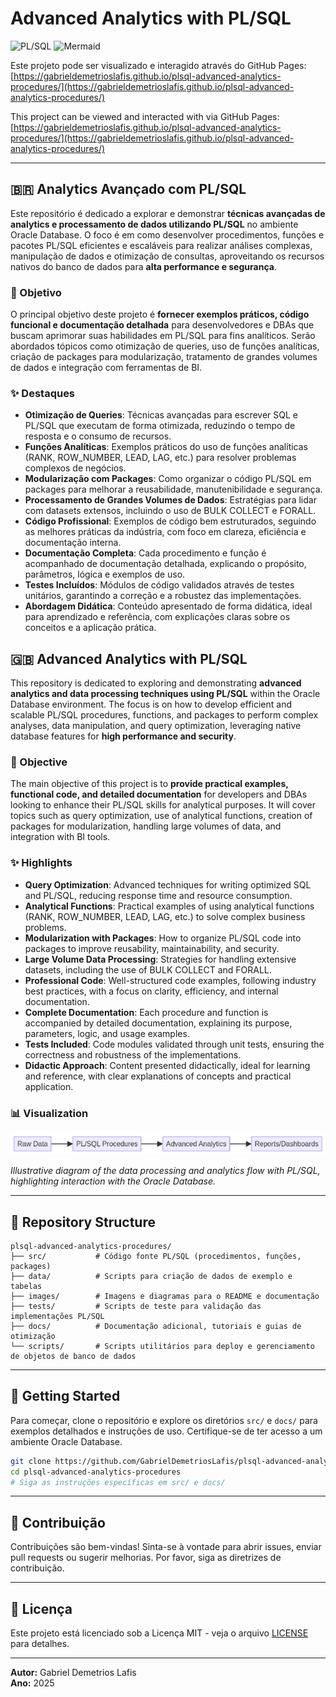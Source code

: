 # Advanced Analytics with PL/SQL

![PL/SQL](https://img.shields.io/badge/PL%2FSQL-E64A19?style=for-the-badge&logo=oracle&logoColor=white)
![Mermaid](https://img.shields.io/badge/Diagrams-Mermaid-orange?style=for-the-badge&logo=mermaid)

Este projeto pode ser visualizado e interagido através do GitHub Pages: [https://gabrieldemetrioslafis.github.io/plsql-advanced-analytics-procedures/](https://gabrieldemetrioslafis.github.io/plsql-advanced-analytics-procedures/)

This project can be viewed and interacted with via GitHub Pages: [https://gabrieldemetrioslafis.github.io/plsql-advanced-analytics-procedures/](https://gabrieldemetrioslafis.github.io/plsql-advanced-analytics-procedures/)

---

## 🇧🇷 Analytics Avançado com PL/SQL

Este repositório é dedicado a explorar e demonstrar **técnicas avançadas de analytics e processamento de dados utilizando PL/SQL** no ambiente Oracle Database. O foco é em como desenvolver procedimentos, funções e pacotes PL/SQL eficientes e escaláveis para realizar análises complexas, manipulação de dados e otimização de consultas, aproveitando os recursos nativos do banco de dados para **alta performance e segurança**.

### 🎯 Objetivo

O principal objetivo deste projeto é **fornecer exemplos práticos, código funcional e documentação detalhada** para desenvolvedores e DBAs que buscam aprimorar suas habilidades em PL/SQL para fins analíticos. Serão abordados tópicos como otimização de queries, uso de funções analíticas, criação de packages para modularização, tratamento de grandes volumes de dados e integração com ferramentas de BI.

### ✨ Destaques

- **Otimização de Queries**: Técnicas avançadas para escrever SQL e PL/SQL que executam de forma otimizada, reduzindo o tempo de resposta e o consumo de recursos.
- **Funções Analíticas**: Exemplos práticos do uso de funções analíticas (RANK, ROW_NUMBER, LEAD, LAG, etc.) para resolver problemas complexos de negócios.
- **Modularização com Packages**: Como organizar o código PL/SQL em packages para melhorar a reusabilidade, manutenibilidade e segurança.
- **Processamento de Grandes Volumes de Dados**: Estratégias para lidar com datasets extensos, incluindo o uso de BULK COLLECT e FORALL.
- **Código Profissional**: Exemplos de código bem estruturados, seguindo as melhores práticas da indústria, com foco em clareza, eficiência e documentação interna.
- **Documentação Completa**: Cada procedimento e função é acompanhado de documentação detalhada, explicando o propósito, parâmetros, lógica e exemplos de uso.
- **Testes Incluídos**: Módulos de código validados através de testes unitários, garantindo a correção e a robustez das implementações.
- **Abordagem Didática**: Conteúdo apresentado de forma didática, ideal para aprendizado e referência, com explicações claras sobre os conceitos e a aplicação prática.



## 🇬🇧 Advanced Analytics with PL/SQL

This repository is dedicated to exploring and demonstrating **advanced analytics and data processing techniques using PL/SQL** within the Oracle Database environment. The focus is on how to develop efficient and scalable PL/SQL procedures, functions, and packages to perform complex analyses, data manipulation, and query optimization, leveraging native database features for **high performance and security**.

### 🎯 Objective

The main objective of this project is to **provide practical examples, functional code, and detailed documentation** for developers and DBAs looking to enhance their PL/SQL skills for analytical purposes. It will cover topics such as query optimization, use of analytical functions, creation of packages for modularization, handling large volumes of data, and integration with BI tools.

### ✨ Highlights

- **Query Optimization**: Advanced techniques for writing optimized SQL and PL/SQL, reducing response time and resource consumption.
- **Analytical Functions**: Practical examples of using analytical functions (RANK, ROW_NUMBER, LEAD, LAG, etc.) to solve complex business problems.
- **Modularization with Packages**: How to organize PL/SQL code into packages to improve reusability, maintainability, and security.
- **Large Volume Data Processing**: Strategies for handling extensive datasets, including the use of BULK COLLECT and FORALL.
- **Professional Code**: Well-structured code examples, following industry best practices, with a focus on clarity, efficiency, and internal documentation.
- **Complete Documentation**: Each procedure and function is accompanied by detailed documentation, explaining its purpose, parameters, logic, and usage examples.
- **Tests Included**: Code modules validated through unit tests, ensuring the correctness and robustness of the implementations.
- **Didactic Approach**: Content presented didactically, ideal for learning and reference, with clear explanations of concepts and practical application.

### 📊 Visualization

![PL/SQL Advanced Analytics](images/plsql_advanced_analytics_procedures.png)

*Illustrative diagram of the data processing and analytics flow with PL/SQL, highlighting interaction with the Oracle Database.*

---

## 📁 Repository Structure

```
plsql-advanced-analytics-procedures/
├── src/           # Código fonte PL/SQL (procedimentos, funções, packages)
├── data/          # Scripts para criação de dados de exemplo e tabelas
├── images/        # Imagens e diagramas para o README e documentação
├── tests/         # Scripts de teste para validação das implementações PL/SQL
├── docs/          # Documentação adicional, tutoriais e guias de otimização
└── scripts/       # Scripts utilitários para deploy e gerenciamento de objetos de banco de dados
```

---

## 🚀 Getting Started

Para começar, clone o repositório e explore os diretórios `src/` e `docs/` para exemplos detalhados e instruções de uso. Certifique-se de ter acesso a um ambiente Oracle Database.

```bash
git clone https://github.com/GabrielDemetriosLafis/plsql-advanced-analytics-procedures.git
cd plsql-advanced-analytics-procedures
# Siga as instruções específicas em src/ e docs/
```

---

## 🤝 Contribuição

Contribuições são bem-vindas! Sinta-se à vontade para abrir issues, enviar pull requests ou sugerir melhorias. Por favor, siga as diretrizes de contribuição.

---

## 📝 Licença

Este projeto está licenciado sob a Licença MIT - veja o arquivo [LICENSE](LICENSE) para detalhes.

---

**Autor:** Gabriel Demetrios Lafis  
**Ano:** 2025

